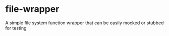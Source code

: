 # file-wrapper
A simple file system function wrapper that can be easily mocked or stubbed for testing

